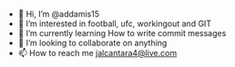 - 👋 Hi, I’m @addamis15
- 👀 I’m interested in football, ufc, workingout and GIT
- 🌱 I’m currently learning How to write commit messages
- 💞️ I’m looking to collaborate on anything
- 📫 How to reach me jalcantara4@live.com

<!---
addamis15/addamis15 is a ✨ special ✨ repository because its `README.md` (this file) appears on your GitHub profile.
You can click the Preview link to take a look at your changes.
--->
